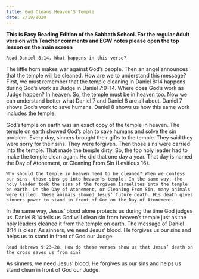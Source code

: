 ```yaml
---
title: God Cleans Heaven’S Temple
date: 2/19/2020
---
```


 **This is Easy Reading Edition of the Sabbath School. For the regular Adult version with Teacher comments and EGW notes please open the top lesson on the main screen** 

`Read Daniel 8:14. What happens in this verse?`

The little horn makes war against God’s people. Then an angel announces that the temple will be cleaned. How are we to understand this message? First, we must remember that the temple cleaning in Daniel 8:14 happens during God’s work as Judge in Daniel 7:9–14. Where does God’s work as Judge happen? In heaven. So, the temple must be in heaven too. Now we can understand better what Daniel 7 and Daniel 8 are all about. Daniel 7 shows God’s work to save humans. Daniel 8 shows us how this same work includes the temple.

God’s temple on earth was an exact copy of the temple in heaven. The temple on earth showed God’s plan to save humans and solve the sin problem. Every day, sinners brought their gifts to the temple. They said they were sorry for their sins. They were forgiven. Then those sins were carried into the temple. That made the temple dirty. So, the top holy leader had to make the temple clean again. He did that one day a year. That day is named the Day of Atonement, or Cleaning From Sin (Leviticus 16).

`Why should the temple in heaven need to be cleaned? When we confess our sins, those sins go into heaven’s temple. In the same way, the holy leader took the sins of the forgiven Israelites into the temple on earth. On the Day of Atonement, or Cleaning From Sin, many animals were killed. These animals showed Jesus’ future death. His death gives sinners power to stand in front of God on the Day of Atonement.`

In the same way, Jesus’ blood alone protects us during the time God judges us. Daniel 8:14 tells us God will clean sin from heaven’s temple just as the holy leaders cleaned it from the temple on earth. The message of Daniel 8:14 is clear. As sinners, we need Jesus’ blood. He forgives us our sins and helps us to stand in front of God our Judge.

`Read Hebrews 9:23–28. How do these verses show us that Jesus’ death on the cross saves us from sin?`

As sinners, we need Jesus’ blood. He forgives us our sins and helps us stand clean in front of God our Judge.
